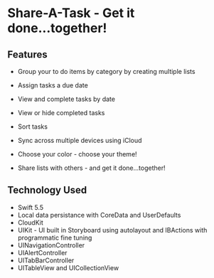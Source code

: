 #  Share-A-Task - Get it done...together!

## Features

* Group your to do items by category by creating multiple lists

* Assign tasks a due date

* View and complete tasks by date

* View or hide completed tasks

* Sort tasks

* Sync across multiple devices using iCloud

* Choose your color - choose your theme!

* Share lists with others - and get it done...together!

## Technology Used

* Swift 5.5
* Local data persistance with CoreData and UserDefaults
* CloudKit
* UIKit - UI built in Storyboard using autolayout and IBActions with programmatic fine tuning
* UINavigationController
* UIAlertController
* UITabBarController
* UITableView and UICollectionView
